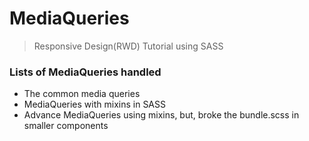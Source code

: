 # MediaQueries #
>Responsive Design(RWD) Tutorial using SASS 

### Lists of MediaQueries handled
* The common media queries
* MediaQueries with mixins in SASS
* Advance MediaQueries using mixins, but, broke the bundle.scss in smaller components
